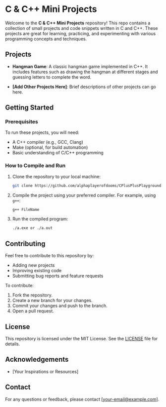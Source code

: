 # C & C++ Mini Projects

Welcome to the **C & C++ Mini Projects** repository! This repo contains a collection of small projects and code snippets written in C and C++. These projects are great for learning, practicing, and experimenting with various programming concepts and techniques.

## Projects

- **Hangman Game**: A classic hangman game implemented in C++. It includes features such as drawing the hangman at different stages and guessing letters to complete the word.

- **[Add Other Projects Here]**: Brief descriptions of other projects can go here.

## Getting Started

### Prerequisites

To run these projects, you will need:
- A C++ compiler (e.g., GCC, Clang)
- Make (optional, for build automation)
- Basic understanding of C/C++ programming

### How to Compile and Run

1. Clone the repository to your local machine:
    ```sh
    git clone https://github.com/alphaplayerofdooms/CPlusPlusPlayground
    ```
3. Compile the project using your preferred compiler. For example, using `g++`:
    ```sh
    g++ FileName
    ```
4. Run the compiled program:
    ```sh
    ./a.exe or ./a.out
    ```

## Contributing

Feel free to contribute to this repository by:
- Adding new projects
- Improving existing code
- Submitting bug reports and feature requests

To contribute:
1. Fork the repository.
2. Create a new branch for your changes.
3. Commit your changes and push to the branch.
4. Open a pull request.

## License

This repository is licensed under the MIT License. See the [LICENSE](LICENSE) file for details.

## Acknowledgements

- [Your Inspirations or Resources]

## Contact

For any questions or feedback, please contact [your-email@example.com].

